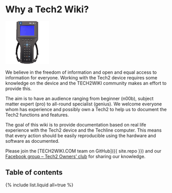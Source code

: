 # Why a Tech2 Wiki?

![](/assets/images/tech2_logo_anim.gif)

We believe in the freedom of information and open and equal access to information for everyone. Working with the Tech2 device requires some knowledge on the device and the TECH2WIKI community makes an effort to provide this.

The aim is to have an audience ranging from beginner \(n00b\), subject matter expert \(pro\) to all-round specialist \(genius\). We welcome everyone whom has experience and possibly own a Tech2 to help us to document the Tech2 functions and features.

The goal of this wiki is to provide documentation based on real life experience with the Tech2 device and the Techline computer. This means that every action should be easily reproducible using the hardware and software as documented.

Please join the [TECH2WIKI.COM team on GitHub]({{ site.repo }}) and our [Facebook group – Tech2 Owners’ club](https://www.facebook.com/groups/Tech2OwnersClub/) for sharing our knowledge.

## Table of contents

{% include list.liquid all=true %}
